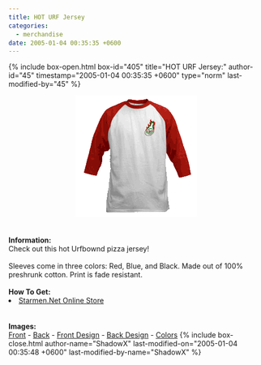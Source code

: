 ```yaml
---
title: HOT URF Jersey
categories:
  - merchandise
date: 2005-01-04 00:35:35 +0600
---
```

{% include box-open.html box-id="405" title="HOT URF Jersey:" author-id="45" timestamp="2005-01-04 00:35:35 +0600" type="norm" last-modified-by="45" %}
	<center>
	<img src="/merchandise/images/smn_hurfj_title.png" border="0" alt="HOT URF Jersey" />
	</center>
	<br /><br />
	<b>Information:</b>
	<br />
	Check out this hot Urfbownd pizza jersey!
	<br /><br />
	Sleeves come in three colors: Red, Blue, and Black. Made out of 100% preshrunk cotton. 
	Print is fade resistant. 
	<br /><br />
	<b>How To Get:</b>
	<br />
	<li><a href="http://www.cafeshops.com/starmen.8302760">Starmen.Net Online Store</a></li>
	<br /><br />
	<b>Images:</b>
	<br />
	<a href="/merchandise/images/smn_hurfj_front.jpg">Front</a> - <a href="/merchandise/images/smn_hurfj_back.jpg">Back</a> - <a href="/merchandise/images/smn_hurfj_fdesign.jpg">Front Design</a> - 
	<a href="/merchandise/images/smn_hurfj_bdesign.jpg">Back Design</a> - <a href="/merchandise/images/smn_btc.jpg">Colors</a>
{% include box-close.html author-name="ShadowX" last-modified-on="2005-01-04 00:35:48 +0600" last-modified-by-name="ShadowX" %}
